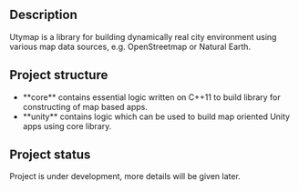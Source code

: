 <h2> Description </h2>
<p>Utymap is a library for building dynamically real city environment using various map data sources, e.g. OpenStreetmap or Natural Earth.</p>

<h2> Project structure </h2>

<ul>
    <li>**core** contains essential logic written on C++11 to build library for constructing of map based apps. </li>
    <li>**unity** contains logic which can be used to build map oriented Unity apps using core library. </li>
</ul>

<h2> Project status </h2>
<p> Project is under development, more details will be given later. </p>